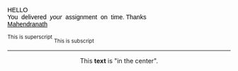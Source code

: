 <!DOCTYPE html>
<html>
<head>
    <title>practice html</title>
</head>
<body>
    <p style="font-family:arial; color:black;">HELLO <br />
    You  delivered  <i>your</i>  assignment  on  time.<br  /> Thanks<br />
    <u>Mahendranath</u></p>
    <sup>This is superscript</sup>
    <sub>This is subscript</sub>
    <hr />
    <center>
        <p>This  <b>text</b>  is  "in&nbsp;the&nbsp;center".</p>
    </center>
        
</body>
</html>
